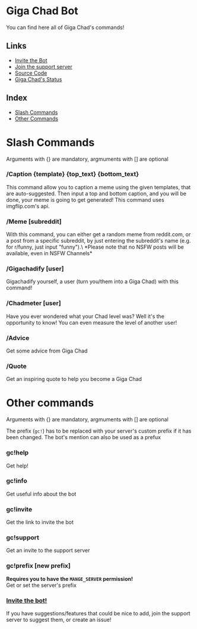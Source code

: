 # Giga Chad Bot

You can find here all of Giga Chad's commands!

## Links

* [Invite the Bot](https://invite.gigachad-bot.xyz)
* [Join the support server](https://links.gigachad-bot.xyz/support)
* [Source Code](https://github.com/thorgal108/gigachad-bot)
* [Giga Chad's Status](https://status.gigachad-bot.xyz)


## Index

* [Slash Commands](#slash-commands)
* [Other Commands](#other-commands)

# Slash Commands
Arguments with {}  are mandatory, argmuments with [] are optional

<h3 id="caption"><strong> /Caption {template} {top_text} {bottom_text} </strong></h3>
This command allow  you to caption a meme using the given templates, that are auto-suggested. Then input a top  and bottom
caption, and you will be done, your meme is going to get generated! This command uses imgflip.com's api.

<h3 id="meme"><strong> /Meme [subreddit] </strong></h3>
With this command, you can either get a random meme from reddit.com,  or a post from a specific subreddit, by just 
entering the subreddit's name (e.g. for r/funny, just input "funny").\
*Please note that no NSFW posts will be available, even in NSFW Channels*

<h3 id="gigachadify"><strong> /Gigachadify [user] </strong></h3>
Gigachadify yourself, a user (turn you/them into a Giga Chad) with this command!

<h3 id="chadmeter"><strong> /Chadmeter [user] </strong></h3>
Have you ever wondered what your Chad level was? Well it's the opportunity to know! You can even measure the level of another user!

<h3 id="advice"><strong> /Advice </strong></h3>
Get some advice from Giga Chad

<h3 id="quote"><strong> /Quote </strong></h3>
Get an inspiring quote to help you become a Giga Chad

# Other commands
Arguments with {}  are mandatory, argmuments with [] are optional

The prefix (`gc!`) has to be replaced with your server's custom prefix if it has been changed. The bot's mention can 
also be used as a prefux

### **gc!help**
Get help!
### **gc!info**
Get useful info about the bot
### **gc!invite** 
Get the link to invite the bot
### **gc!support** 
Get an invite to the support server
### **gc!prefix [new prefix]** 
**Requires you to have the `MANGE_SERVER` permission!** </br>
Get or set the server's prefix

###  [Invite the bot!](https://discord.com/api/oauth2/authorize?client_id=843550872293867570&permissions=67584&scope=bot%20applications.commands)

If you have suggestions/features that could be nice to add, join the support server to suggest them, or create an issue!

